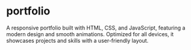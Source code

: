 # portfolio
A responsive portfolio built with HTML, CSS, and JavaScript, featuring a modern design and smooth animations. Optimized for all devices, it showcases projects and skills with a user-friendly layout.
